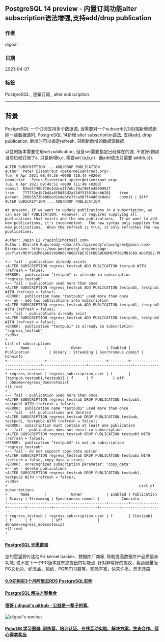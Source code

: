 ## PostgreSQL 14 preview - 内置订阅功能alter subscription语法增强,支持add/drop publication    
            
### 作者            
digoal            
            
### 日期            
2021-04-07             
            
### 标签            
PostgreSQL , 逻辑订阅 , alter subscription                    
            
----            
            
## 背景        
PostgreSQL 一个订阅支持多个数据源, 当需要对一个subscrib(订阅)端新增或删除一些数据源时, PostgreSQL 14新增 alter subscription语法, 支持add, drop publication. 新增时可以指定refresh, 只刷新新增的数据源数据.  
  
以往的版本需要使用set publication, 但是set需要指定已经存在的源, 不友好(例如当前已经订阅了a, 只是新增b,c, 需要set (a,b,c) . 而add语法只需要 add(b,c)).       
  
```  
ALTER SUBSCRIPTION ... ADD/DROP PUBLICATION  
author	Peter Eisentraut <peter@eisentraut.org>	  
Tue, 6 Apr 2021 08:44:26 +0000 (10:44 +0200)  
committer	Peter Eisentraut <peter@eisentraut.org>	  
Tue, 6 Apr 2021 09:49:51 +0000 (11:49 +0200)  
commit	82ed7748b710e3ddce3f7ebc74af80fe4869492f  
tree	777753e1b7b44a8f0848d2a43df515010dcbb201	tree  
parent	266b5673b4b6bed2e9ebfe73ca967f44d6dc0e6c	commit | diff  
ALTER SUBSCRIPTION ... ADD/DROP PUBLICATION  
  
At present, if we want to update publications in a subscription, we  
can use SET PUBLICATION.  However, it requires supplying all  
publications that exists and the new publications.  If we want to add  
new publications, it's inconvenient.  The new syntax only supplies the  
new publications.  When the refresh is true, it only refreshes the new  
publications.  
  
Author: Japin Li <japinli@hotmail.com>  
Author: Bharath Rupireddy <bharath.rupireddyforpostgres@gmail.com>  
Discussion: https://www.postgresql.org/message-id/flat/MEYP282MB166939D0D6C480B7FBE7EFFBB6BC0@MEYP282MB1669.AUSP282.PROD.OUTLOOK.COM  
```  
    
```  
+-- fail - publication already exists  
+ALTER SUBSCRIPTION regress_testsub ADD PUBLICATION testpub WITH (refresh = false);  
+ERROR:  publication "testpub" is already in subscription "regress_testsub"  
+-- fail - publication used more than once  
+ALTER SUBSCRIPTION regress_testsub ADD PUBLICATION testpub1, testpub1 WITH (refresh = false);  
+ERROR:  publication name "testpub1" used more than once  
+-- ok - add two publications into subscription  
+ALTER SUBSCRIPTION regress_testsub ADD PUBLICATION testpub1, testpub2 WITH (refresh = false);  
+-- fail - publications already exist  
+ALTER SUBSCRIPTION regress_testsub ADD PUBLICATION testpub1, testpub2 WITH (refresh = false);  
+ERROR:  publication "testpub1" is already in subscription "regress_testsub"  
+\dRs+  
+                                                                    List of subscriptions  
+      Name       |           Owner           | Enabled |         Publication         | Binary | Streaming | Synchronous commit |          Conninfo             
+-----------------+---------------------------+---------+-----------------------------+--------+-----------+--------------------+-----------------------------  
+ regress_testsub | regress_subscription_user | f       | {testpub,testpub1,testpub2} | f      | f         | off                | dbname=regress_doesnotexist  
+(1 row)  
+  
+-- fail - publication used more then once  
+ALTER SUBSCRIPTION regress_testsub DROP PUBLICATION testpub1, testpub1 WITH (refresh = false);  
+ERROR:  publication name "testpub1" used more than once  
+-- fail - all publications are deleted  
+ALTER SUBSCRIPTION regress_testsub DROP PUBLICATION testpub, testpub1, testpub2 WITH (refresh = false);  
+ERROR:  subscription must contain at least one publication  
+-- fail - publication does not exist in subscription  
+ALTER SUBSCRIPTION regress_testsub DROP PUBLICATION testpub3 WITH (refresh = false);  
+ERROR:  publication "testpub3" is not in subscription "regress_testsub"  
+-- fail - do not support copy_data option  
+ALTER SUBSCRIPTION regress_testsub DROP PUBLICATION testpub1 WITH (refresh = false, copy_data = true);  
+ERROR:  unrecognized subscription parameter: "copy_data"  
+-- ok - delete publications  
+ALTER SUBSCRIPTION regress_testsub DROP PUBLICATION testpub1, testpub2 WITH (refresh = false);  
+\dRs+  
+                                                            List of subscriptions  
+      Name       |           Owner           | Enabled | Publication | Binary | Streaming | Synchronous commit |          Conninfo             
+-----------------+---------------------------+---------+-------------+--------+-----------+--------------------+-----------------------------  
+ regress_testsub | regress_subscription_user | f       | {testpub}   | f      | f         | off                | dbname=regress_doesnotexist  
+(1 row)  
+  
```    
    
  
#### [PostgreSQL 许愿链接](https://github.com/digoal/blog/issues/76 "269ac3d1c492e938c0191101c7238216")
您的愿望将传达给PG kernel hacker、数据库厂商等, 帮助提高数据库产品质量和功能, 说不定下一个PG版本就有您提出的功能点. 针对非常好的提议，奖励限量版PG文化衫、纪念品、贴纸、PG热门书籍等，奖品丰富，快来许愿。[开不开森](https://github.com/digoal/blog/issues/76 "269ac3d1c492e938c0191101c7238216").  
  
  
#### [9.9元购买3个月阿里云RDS PostgreSQL实例](https://www.aliyun.com/database/postgresqlactivity "57258f76c37864c6e6d23383d05714ea")
  
  
#### [PostgreSQL 解决方案集合](https://yq.aliyun.com/topic/118 "40cff096e9ed7122c512b35d8561d9c8")
  
  
#### [德哥 / digoal's github - 公益是一辈子的事.](https://github.com/digoal/blog/blob/master/README.md "22709685feb7cab07d30f30387f0a9ae")
  
  
![digoal's wechat](../pic/digoal_weixin.jpg "f7ad92eeba24523fd47a6e1a0e691b59")
  
  
#### [PolarDB 学习图谱: 训练营、培训认证、在线互动实验、解决方案、生态合作、写心得拿奖品](https://www.aliyun.com/database/openpolardb/activity "8642f60e04ed0c814bf9cb9677976bd4")
  
